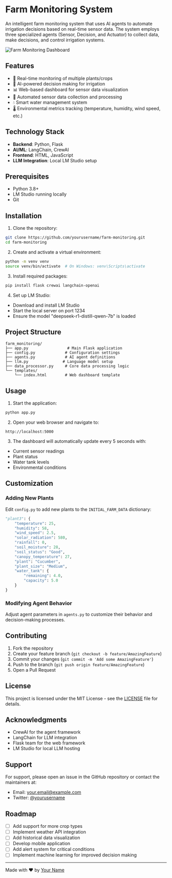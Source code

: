# Farm Monitoring System

An intelligent farm monitoring system that uses AI agents to automate irrigation decisions based on real-time sensor data. The system employs three specialized agents (Sensor, Decision, and Actuator) to collect data, make decisions, and control irrigation systems.

![Farm Monitoring Dashboard](https://raw.githubusercontent.com/yourusername/farm-monitoring/main/docs/dashboard.png)

## Features

- 🌱 Real-time monitoring of multiple plants/crops
- 🤖 AI-powered decision making for irrigation
- 📊 Web-based dashboard for sensor data visualization
- 🔄 Automated sensor data collection and processing
- 💧 Smart water management system
- 🌡️ Environmental metrics tracking (temperature, humidity, wind speed, etc.)

## Technology Stack

- **Backend**: Python, Flask
- **AI/ML**: LangChain, CrewAI
- **Frontend**: HTML, JavaScript
- **LLM Integration**: Local LM Studio setup

## Prerequisites

- Python 3.8+
- LM Studio running locally
- Git

## Installation

1. Clone the repository:
```bash
git clone https://github.com/yourusername/farm-monitoring.git
cd farm-monitoring
```

2. Create and activate a virtual environment:
```bash
python -m venv venv
source venv/bin/activate  # On Windows: venv\Scripts\activate
```

3. Install required packages:
```bash
pip install flask crewai langchain-openai
```

4. Set up LM Studio:
- Download and install LM Studio
- Start the local server on port 1234
- Ensure the model "deepseek-r1-distill-qwen-7b" is loaded

## Project Structure

```
farm_monitoring/
├── app.py                 # Main Flask application
├── config.py             # Configuration settings
├── agents.py             # AI agent definitions
├── llm.py               # Language model setup
├── data_processor.py     # Core data processing logic
└── templates/
    └── index.html        # Web dashboard template
```

## Usage

1. Start the application:
```bash
python app.py
```

2. Open your web browser and navigate to:
```
http://localhost:5000
```

3. The dashboard will automatically update every 5 seconds with:
- Current sensor readings
- Plant status
- Water tank levels
- Environmental conditions

## Customization

### Adding New Plants

Edit `config.py` to add new plants to the `INITIAL_FARM_DATA` dictionary:

```python
"plant3": {
    "temperature": 25,
    "humidity": 58,
    "wind_speed": 2.5,
    "solar_radiation": 580,
    "rainfall": 0,
    "soil_moisture": 28,
    "soil_status": "Good",
    "canopy_temperature": 27,
    "plant": "Cucumber",
    "plant_size": "Medium",
    "water_tank": {
        "remaining": 4.0,
        "capacity": 5.0
    }
}
```

### Modifying Agent Behavior

Adjust agent parameters in `agents.py` to customize their behavior and decision-making processes.

## Contributing

1. Fork the repository
2. Create your feature branch (`git checkout -b feature/AmazingFeature`)
3. Commit your changes (`git commit -m 'Add some AmazingFeature'`)
4. Push to the branch (`git push origin feature/AmazingFeature`)
5. Open a Pull Request

## License

This project is licensed under the MIT License - see the [LICENSE](LICENSE) file for details.

## Acknowledgments

- CrewAI for the agent framework
- LangChain for LLM integration
- Flask team for the web framework
- LM Studio for local LLM hosting

## Support

For support, please open an issue in the GitHub repository or contact the maintainers at:
- Email: your.email@example.com
- Twitter: [@yourusername](https://twitter.com/yourusername)

## Roadmap

- [ ] Add support for more crop types
- [ ] Implement weather API integration
- [ ] Add historical data visualization
- [ ] Develop mobile application
- [ ] Add alert system for critical conditions
- [ ] Implement machine learning for improved decision making

---
Made with ❤️ by [Your Name](https://github.com/LokmanAdh)
